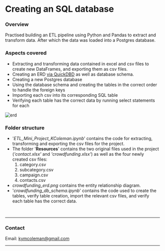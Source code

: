 # Creating an SQL database

 ### **Overview**
Practised building an ETL pipeline using Python and Pandas to extract and transform data. After which the data was loaded into a Postgres database.

### **Aspects covered**
- Extracting and transforming data contained in excel and csv files to create new DataFrames, and exporting them as csv files.
- Creating an ERD [via QuickDBD](https://www.quickdatabasediagrams.com/) as well as database schema.
- Creating a new Postgres database
- Using the database schema and creating the tables in the correct order to handle the foreign keys
- Importing each csv into its corresponding SQL table
- Verifying each table has the correct data by running select statements for each

![erd](crowdfunding_erd.png)

### **Folder structure**
- '*ETL_Mini_Project_KColeman.ipynb*' contains the code for extracting, transforming and exporting the csv files for the project.
- The folder '**Resources**' contains the two original files used in the project (*'contact.xlsx'* and *'crowdfunding.xlsx'*) as well as the four newly created csv files:
  1. category.csv
  2. subcategory.csv
  3. campaign.csv
  4. contacts.csv
- *crowdfunding_erd.png* contains the entity relationship diagram.
- '*crowdfunding_db_schema.ipynb*' contains the code used to create the tables, verify table creation, import the relevant csv files, and verify each table has the correct data.

<br>

---

### **Contact**
Email: kymcoleman@gmail.com

---